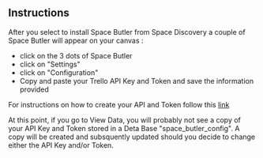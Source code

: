 ## Instructions
After you select to install Space Butler from Space Discovery a couple of Space Butler will appear on your canvas :
- click on the 3 dots of Space Butler
- click on "Settings"
- click on "Configuration"
- Copy and paste your Trello API Key and Token and save the information provided

For instructions on how to create your API and Token follow this [link](https://developer.atlassian.com/cloud/trello/guides/rest-api/api-introduction/#your-first-api-call)

At this point, if you go to View Data, you will probably not see a copy of your API Key and Token stored in a Deta Base "space_butler_config".
A copy will be created and subsquently updated should you decide to change either the API Key and/or Token.

